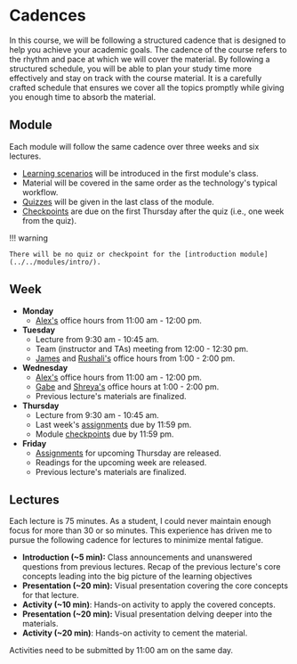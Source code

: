 # Cadences

In this course, we will be following a structured cadence that is designed to help you achieve your academic goals.
The cadence of the course refers to the rhythm and pace at which we will cover the material.
By following a structured schedule, you will be able to plan your study time more effectively and stay on track with the course material.
It is a carefully crafted schedule that ensures we cover all the topics promptly while giving you enough time to absorb the material.

## Module

Each module will follow the same cadence over three weeks and six lectures.

-   [Learning scenarios][learning-scenario] will be introduced in the first module's class.
-   Material will be covered in the same order as the technology's typical workflow.
-   [Quizzes][quiz] will be given in the last class of the module.
-   [Checkpoints][checkpoints] are due on the first Thursday after the quiz (i.e., one week from the quiz).

!!! warning

    There will be no quiz or checkpoint for the [introduction module](../../modules/intro/).

## Week

-   **Monday**
    -   [Alex's][alex] office hours from 11:00 am - 12:00 pm.
-   **Tuesday**
    -   Lecture from 9:30 am - 10:45 am.
    -   Team (instructor and TAs) meeting from 12:00 - 12:30 pm.
    -   [James][james] and [Rushali's][rushali] office hours from 1:00 - 2:00 pm.
-   **Wednesday**
    -   [Alex's][alex] office hours from 11:00 am - 12:00 pm.
    -   [Gabe][gabe] and [Shreya's][shreya] office hours at 1:00 - 2:00  pm.
    -   Previous lecture's materials are finalized.
-   **Thursday**
    -   Lecture from 9:30 am - 10:45 am.
    -   Last week's [assignments][assignments] due by 11:59 pm.
    -   Module [checkpoints][checkpoints] due by 11:59 pm.
-   **Friday**
    -   [Assignments][assignments] for upcoming Thursday are released.
    -   Readings for the upcoming week are released.
    -   Previous lecture's materials are finalized.

## Lectures

Each lecture is 75 minutes.
As a student, I could never maintain enough focus for more than 30 or so minutes.
This experience has driven me to pursue the following cadence for lectures to minimize mental fatigue.

-   **Introduction (~5 min):** Class announcements and unanswered questions from previous lectures.
    Recap of the previous lecture's core concepts leading into the big picture of the learning objectives
-   **Presentation (~20 min):** Visual presentation covering the core concepts for that lecture.
-   **Activity (~10 min)**: Hands-on activity to apply the covered concepts.
-   **Presentation (~20 min):** Visual presentation delving deeper into the materials.
-   **Activity (~20 min)**: Hands-on activity to cement the material.

Activities need to be submitted by 11:00 am on the same day.

<!-- LINKS -->

[learning-scenario]: /syllabus/philosophy#real-world-scenarios-enhance-learning
[quiz]: /syllabus/assessments/#quizzes
[checkpoints]: /syllabus/assessments/#checkpoints
[assignments]: /syllabus/assessments/#assignments
[gabe]: /team#gabe-medeiros
[rushali]: /team#rushali-patel
[shreya]: /team#shreya-kundu
[james]: /team#james-liu
[alex]: /team#alex-maldonado
